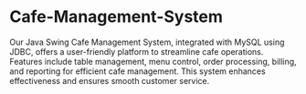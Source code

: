 # Cafe-Management-System
 Our Java Swing Cafe Management System, integrated with MySQL using JDBC, offers a user-friendly platform to streamline cafe operations. Features include table management, menu control, order processing, billing, and reporting for efficient cafe management. This system enhances effectiveness and ensures smooth customer service.
